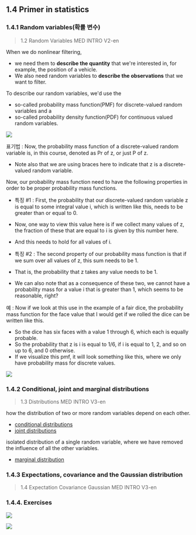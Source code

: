 ## 1.4 Primer in statistics

### 1.4.1 Random variables(확률 변수)

> 1.2 Random Variables MED INTRO V2-en



When we do nonlinear filtering,
- we need them to **describe the quantity** that we're interested in, for example, the position of a vehicle.
- We also need random variables to **describe the observations** that we want to filter.

To describe our random variables, we'd use the
- so-called probability mass function(PMF) for discrete-valued random variables and a
- so-called probability density function(PDF) for continuous valued random variables.

![](https://i.imgur.com/xNejMqE.png)

표기법 : Now, the probability mass function of a discrete-valued random variable is, in this course, denoted as Pr of z, or just P of z.
- Note also that we are using braces here to indicate that z is a discrete-valued random variable.

Now, our probability mass function need to have the following properties in order to be proper probability mass functions.

- 특징 #1 : First, the probability that our discrete-valued random variable z is equal to some integral value i, which is written like this, needs
to be greater than or equal to 0.
- Now, one way to view this value here is if we collect many values of z, the fraction of these that are equal to i is given by this number here.
- And this needs to hold for all values of i.

- 특징 #2 : The second property of our probability mass function is that if we sum over all values of z, this sum needs to be 1.
- That is, the probability that z takes any value needs to be 1.
- We can also note that as a consequence of these two, we cannot have a probability mass for a value i that is greater than 1, which seems to be reasonable, right?

예 : Now if we look at this use in the example of a fair dice, the probability mass function for the face value that I would get if we rolled the dice can
be written like this.
- So the dice has six faces with a value 1 through 6, which each is equally probable.
- So the probability that z is i is equal to 1/6, if i is equal to 1, 2, and so on up to 6, and 0 otherwise.
- If we visualize this pmf, it will look something like this, where we only have probability mass for discrete values.


![](https://i.imgur.com/6iENBYV.png)

### 1.4.2 Conditional, joint and marginal distributions

> 1.3 Distributions MED INTRO V3-en

how the distribution of two or more random variables depend on each other.
- [conditional distributions](https://github.com/adioshun/gitBook_Statistics/blob/master/probability/probability-function/conditional-distribution.md)
- [joint distributions](https://github.com/adioshun/gitBook_Statistics/blob/master/probability/probability-function/joint-distribution-function.md)

isolated distribution of a single random variable, where we have removed the influence of all the other variables.
- [marginal distribution](https://legacy.gitbook.com/book/adioshun/statics-with-r/edit#/edit/master/probability/probability-function/joint-distribution-function.md?_k=u75e4h)

### 1.4.3 Expectations, covariance and the Gaussian distribution

> 1.4 Expectation Covariance Gaussian MED INTRO V3-en




### 1.4.4. Exercises

![](https://i.imgur.com/HAN0Cd3.png)

![](https://i.imgur.com/OfzRTVN.png)

